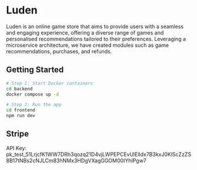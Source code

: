 # Luden
Luden is an online game store that aims to provide users with a seamless and engaging experience, offering a diverse range of games and personalised recommendations tailored to their preferences. Leveraging a microservice architecture, we have created modules such as game recommendations, purchases, and refunds. 

## Getting Started
```bash
# Step 1: Start Docker containers
cd backend
docker compose up -d

# Step 2: Run the app
cd frontend
npm run dev
```

<!-- ## Connecting to Google Cloud SQL via MySQL Workbench
User Microservice Database
<ul>
    <li>Hostname: 34.124.211.169</li>
    <li>Username: root</li>
    <li>Password: pSSSS+]q8zZ-pjF</li>
</ul>

Shop Microservice Database
<ul>
    <li>Hostname: 34.142.233.183</li>
    <li>Username: root</li>
    <li>Password: pSSSS+]q8zZ-pjF</li>
</ul> -->
## Stripe
API Key: pk_test_51LrjcfK1WW7DRh3qozq21D4vjLWPEPCEvUlElldx7B3kxJ0KlScZzZS8B17tNBs2cNJLCm83hNMx3HDgVXagGGOM00IYhIPgw7
